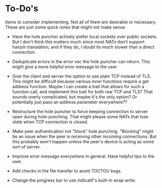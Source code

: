 # To-Do's
Items to consider implementing. Not all of them are desirable or necessary.
These are just some quick notes that might not make sense.

- Have the hole puncher actively prefer local sockets over public sockets.
But I don't think this matters much since
most NATs don't support hairpin translation, and if they do, I doubt its much slower than a direct connection.

- Deduplicate errors in the error vec the hole puncher can return.
This might give a more helpful error message to the user.

- Give the client and server the option to use plain TCP instead of TLS.
This might be difficult because various inner functions require a get address function.
Maybe I can create a trait that allows for such a function call, and implement this trait
for both raw TCP and TLS? That sounds overly complicated, but maybe it's the only option?
Or potentially just pass an address parameter everywhere??

- Restructure the hole puncher to force keeping connection to server open
during hole-punching. That might please some NATs that lose state when TCP connection is closed.

- Make peer authentication not "block" hole punching.
"Blocking" might be an issue when the peer is receiving other
incoming connections. But this probably won't happen unless
the peer's device is acting as some sort of server.

- Improve error message everywhere in general. Have helpful tips to the user.

- Add checks in the file transfer to avoid TOCTOU bugs.

- Change the progress bar to use indicatif's built-in wrap write.